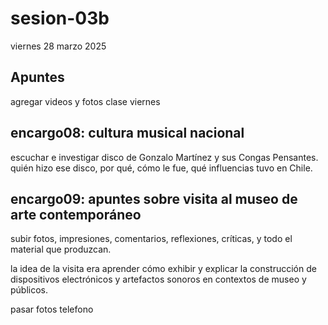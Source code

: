 # sesion-03b
viernes 28 marzo 2025

## Apuntes

agregar videos y fotos clase viernes


## encargo08: cultura musical nacional
escuchar e investigar disco de Gonzalo Martínez y sus Congas Pensantes. quién hizo ese disco, por qué, cómo le fue, qué influencias tuvo en Chile.


## encargo09: apuntes sobre visita al museo de arte contemporáneo
subir fotos, impresiones, comentarios, reflexiones, críticas, y todo el material que produzcan.

la idea de la visita era aprender cómo exhibir y explicar la construcción de dispositivos electrónicos y artefactos sonoros en contextos de museo y públicos.

pasar fotos telefono
